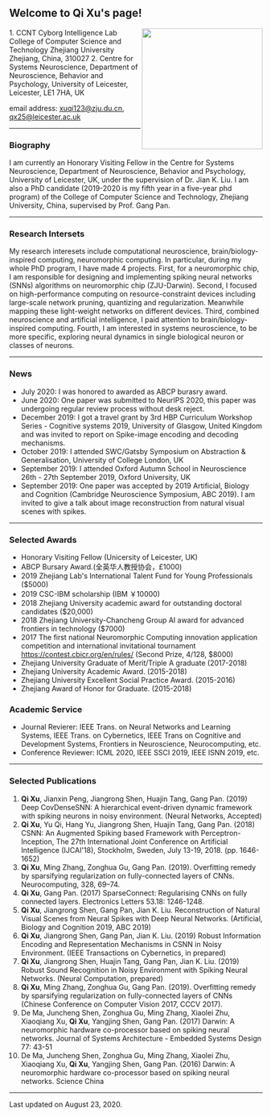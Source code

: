 ## Welcome to Qi Xu's page! 
<img src='https://i.loli.net/2019/11/20/FmJYA7fDIMtTNpd.jpg' align='right' style=' width:240px;height:300 px'/>  
1. CCNT Cyborg Intelligence Lab  
College of Computer Science and Technology  
Zhejiang University                                    
Zhejiang, China, 310027   
2. Centre for Systems Neuroscience,  
Department of Neuroscience, Behavior and Psychology,  
University of Leicester,   
Leicester, LE1 7HA, UK  

email address: xuqi123@zju.du.cn, qx25@leicester.ac.uk  

---
### Biography
I am currently an Honorary Visiting Fellow in the Centre for Systems Neuroscience, Department of Neuroscience, Behavior and Psychology, University of Leicester, UK, under the supervision of Dr. Jian K. Liu. I am also a PhD candidate (2019-2020 is my fifth year in a five-year phd program) of the College of Computer Science and Technology, Zhejiang University, China, supervised by Prof. Gang Pan.


---

### Research Intersets
My research interesets include computational neuroscience, brain/biology-inspired computing, neuromorphic computing. In particular, during my whole PhD program, I have made 4 projects. First, for a neuromorphic chip, I am responsible for designing and implementing spiking neural networks (SNNs) algorithms on neuromorphic chip (ZJU-Darwin). Second, I focused on high-performance computing on resource-constraint devices including large-scale network pruning, quantizing and regularization. Meanwhile mapping these light-weight networks on different devices. Third, combined neuroscience and artificial intelligence, I paid attention to brain/biology-inspired computing. Fourth, I am interested in systems neuroscience, to be more specific, exploring neural dynamics in single biological neuron or classes of neurons.

---


### News
- July 2020: I was honored to awarded as ABCP burasry award. 
- June 2020: One paper was submitted to NeurIPS 2020, this paper was undergoing regular review process without desk reject.
- December 2019: I got a travel grant by 3rd HBP Curriculum Workshop Series - Cognitive systems 2019, University of Glasgow, United Kingdom and was invited to report on Spike-image encoding and decoding mechanisms.  
- October 2019: I attended SWC/Gatsby Symposium on Abstraction & Generalisation, University of College London, UK  
- September 2019: I attended Oxford Autumn School in Neuroscience 26th - 27th September 2019, Oxford University, UK  
- September 2019: One paper was accepted by 2019 Artificial, Biology and Cognition (Cambridge Neuroscience Symposium, ABC 2019). I am invited to give a talk about image reconstruction from natural visual scenes with spikes. 

---

### Selected Awards
- Honorary Visiting Fellow (Unicersity of Leicester, UK)
- ABCP Bursary Award.(全英华人教授协会，£1000)
- 2019 Zhejiang Lab's International Talent Fund for Young Professionals ($5000)
- 2019 CSC-IBM scholarship (IBM ￥10000)
- 2018 Zhejiang University academic award for outstanding doctoral candidates ($20,000)
- 2018 Zhejiang University-Chancheng Group AI award for advanced frontiers in technology ($7000)
- 2017 The first national Neuromorphic Computing innovation application competition and international invitational tournament https://contest.cbicr.org/en/rules/ (Second Prize, 4/128, $8000) 
-	Zhejiang University Graduate of Merit/Triple A graduate (2017-2018)
-	Zhejiang University Academic Award. (2015-2018)
-	Zhejiang University Excellent Social Practice Award. (2015-2016)
-	Zhejiang Award of Honor for Graduate. (2015-2018)

### Academic Service
- Journal Revierer: IEEE Trans. on Neural Networks and Learning Systems, IEEE Trans. on Cybernetics, IEEE Trans on Cognitive and Development Systems, Frontiers in Neuroscience, Neurocomputing, etc.
- Conference Reviewer: ICML 2020, IEEE SSCI 2019, IEEE ISNN 2019, etc.

---

### Selected Publications
1.	**Qi Xu**, Jianxin Peng, Jiangrong Shen, Huajin Tang, Gang Pan. (2019) Deep CovDenseSNN: A hierarchical event-driven dynamic framework with spiking neurons in noisy environment. (Neural Networks, Accepted)
 2.	**Qi Xu**, Yu Qi, Hang Yu, Jiangrong Shen, Huajin Tang, Gang Pan. (2018) CSNN: An Augmented Spiking based Framework with Perceptron-Inception, The 27th International Joint Conference on Artificial Intelligence (IJCAI'18), Stockholm, Sweden, July 13-19, 2018. (pp. 1646-1652)
 3.	**Qi Xu**, Ming Zhang, Zonghua Gu, Gang Pan. (2019). Overfitting remedy by sparsifying regularization on fully-connected layers of CNNs. Neurocomputing, 328, 69–74.
 4.	**Qi Xu**, Gang Pan. (2017) SparseConnect: Regularising CNNs on fully connected layers. Electronics Letters 53.18: 1246-1248.
 5. **Qi Xu**, Jiangrong Shen, Gang Pan, Jian K. Liu. Reconstruction of Natural Visual Scenes from Neural Spikes with Deep Neural Networks. (Artificial, Biology and Cognition 2019, ABC 2019)
 5.	**Qi Xu**, Jiangrong Shen, Gang Pan, Jian K. Liu. (2019) Robust Information Encoding and Representation Mechanisms in CSNN in Noisy Environment. (IEEE Transactions on Cybernetics, in prepared)
 6.	**Qi Xu**, Jiangrong Shen, Huajin Tang, Gang Pan, Jian K. Liu. (2019) Robust Sound Recognition in Noisy Environment with Spiking Neural Networks. (Neural Computation, prepared)
 7. **Qi Xu**, Ming Zhang, Zonghua Gu, Gang Pan. (2019). Overfitting remedy by sparsifying regularization on fully-connected layers of CNNs (Chinese Conference on Computer Vision 2017, CCCV 2017).
 8.	De Ma, Juncheng Shen, Zonghua Gu, Ming Zhang, Xiaolei Zhu, Xiaoqiang Xu, **Qi Xu**, Yangjing Shen, Gang Pan. (2017) Darwin: A neuromorphic hardware co-processor based on spiking neural networks. Journal of Systems Architecture - Embedded Systems Design 77: 43-51
 9. De Ma, Juncheng Shen, Zonghua Gu, Ming Zhang, Xiaolei Zhu, Xiaoqiang Xu, **Qi Xu**, Yangjing Shen, Gang Pan. (2016) Darwin: A neuromorphic hardware co-processor based on spiking neural networks. Science China  
 
---



Last updated on August 23, 2020.

 
